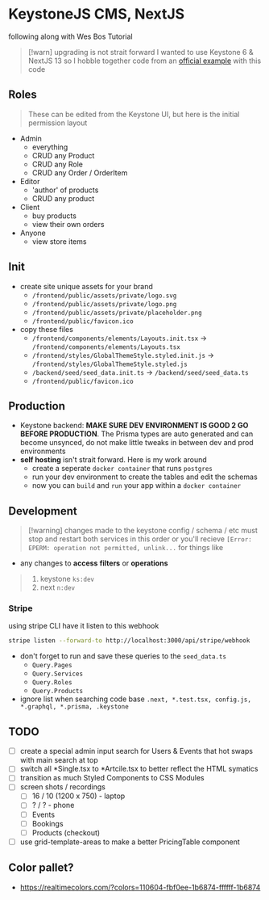 # KeystoneJS CMS, NextJS

following along with Wes Bos Tutorial

> [!warn] upgrading is not strait forward
> I wanted to use Keystone 6 & NextJS 13 so I hobble together code from an [official example](https://github.com/keystonejs/keystone/tree/main/examples/nextjs-keystone-two-servers) with this code

## Roles

> These can be edited from the Keystone UI, but here is the initial permission layout

- Admin
  - everything
  - CRUD any Product
  - CRUD any Role
  - CRUD any Order / OrderItem
- Editor
  - 'author' of products
  - CRUD any product
- Client
  - buy products
  - view their own orders
- Anyone
  - view store items

## Init

- create site unique assets for your brand
  - `/frontend/public/assets/private/logo.svg`
  - `/frontend/public/assets/private/logo.png`
  - `/frontend/public/assets/private/placeholder.png`
  - `/frontend/public/favicon.ico`
- copy these files
  - `/frontend/components/elements/Layouts.init.tsx` -> `/frontend/components/elements/Layouts.tsx`
  - `/frontend/styles/GlobalThemeStyle.styled.init.js` -> `/frontend/styles/GlobalThemeStyle.styled.js`
  - `/backend/seed/seed_data.init.ts` -> `/backend/seed/seed_data.ts`
  - `/frontend/public/favicon.ico`

## Production

- Keystone backend: **MAKE SURE DEV ENVIRONMENT IS GOOD 2 GO BEFORE PRODUCTION**. The Prisma types are auto generated and can become unsynced, do not make little tweaks in between dev and prod environments
- **self hosting** isn't strait forward. Here is my work around 
  - create a seperate `docker container` that runs `postgres`
  - run your dev environment to create the tables and edit the schemas
  - now you can `build` and `run` your app within a `docker container`

## Development

> [!warning] changes made to the keystone config / schema / etc must stop and restart both services in this order or you'll recieve `[Error: EPERM: operation not permitted, unlink...` for things like

- any changes to **access** **filters** or **operations**

> 1. keystone `ks:dev`
> 2. next `n:dev`

### Stripe

using stripe CLI have it listen to this webhook

```sh
stripe listen --forward-to http://localhost:3000/api/stripe/webhook
```

- don't forget to run and save these queries to the `seed_data.ts` 
  - `Query.Pages`
  - `Query.Services`
  - `Query.Roles`
  - `Query.Products`
- ignore list when searching code base `.next, *.test.tsx, config.js, *.graphql, *.prisma, .keystone`

## TODO

- [ ] create a special admin input search for Users & Events that hot swaps with main search at top
- [ ] switch all *Single.tsx to *Artcile.tsx to better reflect the HTML symatics
- [ ] transition as much Styled Components to CSS Modules
- [ ] screen shots / recordings
  - [ ] 16 / 10 (1200 x 750) - laptop
  - [ ] ? / ? - phone
  - [ ] Events
  - [ ] Bookings
  - [ ] Products (checkout)
- [ ] use grid-template-areas to make a better PricingTable component

## Color pallet?

- https://realtimecolors.com/?colors=110604-fbf0ee-1b6874-ffffff-1b6874